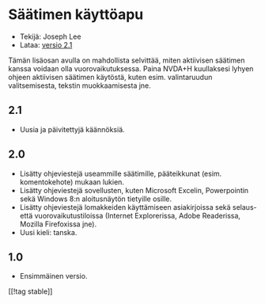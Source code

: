 # Säätimen käyttöapu #

* Tekijä: Joseph Lee
* Lataa: [versio 2.1][1]

Tämän lisäosan avulla on mahdollista selvittää, miten aktiivisen säätimen
kanssa voidaan olla vuorovaikutuksessa.  Paina NVDA+H kuullaksesi lyhyen
ohjeen aktiivisen säätimen käytöstä, kuten esim. valintaruudun
valitsemisesta, tekstin muokkaamisesta jne.

## 2.1 ##

* Uusia ja päivitettyjä käännöksiä.


## 2.0 ##

* Lisätty ohjeviestejä useammille säätimille, pääteikkunat
  (esim. komentokehote) mukaan lukien.
* Lisätty ohjeviestejä sovellusten, kuten Microsoft Excelin, Powerpointin
  sekä Windows 8:n aloitusnäytön tietyille osille.
* Lisätty ohjeviestejä lomakkeiden käyttämiseen asiakirjoissa sekä selaus-
  että vuorovaikutustiloissa (Internet Explorerissa, Adobe Readerissa,
  Mozilla Firefoxissa jne).
* Uusi kieli: tanska.


## 1.0 ##

* Ensimmäinen versio.

[[!tag stable]]

[1]: http://addons.nvda-project.org/files/get.php?file=cua
